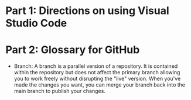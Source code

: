 # Part 1: Directions on using Visual Studio Code


# Part 2: Glossary for GitHub
- Branch: A branch is a parallel version of a repository. It is contained within the repository but does not affect the primary branch allowing you to work freely without disrupting the "live" version. When you've made the changes you want, you can merge your branch back into the main branch to publish your changes.
